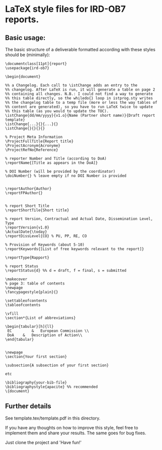LaTeX style files for IRD-OB7 reports.
===============================================

Basic usage:
------------

The basic structure of a deliverable formatted according with these
styles should be (minimally):

    \documentclass[11pt]{report}
    \usepackage{ird-ob7}  
    
    \begin{document}
    
    %% a Changelog. Each call to \istChange adds an entry to the
    %% changelog. After LaTeX is run, it will generate a table on page 2
    %% containing all changes. N.B.: I could not find a way to generate
    %% this table directly, so the whiledo{} loop in istprog.sty writes
    %% the changelog table to a temp file (more or less the way tables of
    %% content are generated), so you have to run LaTeX twice to update
    %% this table (as you would to update the TOC).
    \istChange{dd/mm/yyyy}{v1.o}{Name (Partner short name)}{Draft report template}
    \istChange{...}{}{...}{}
    \istChange{}{}{}{}

    % Project Meta Information
    \ProjectFullTitle{Report title}
    \ProjectAcronym{Acronyme}
    \ProjectRefNo{Reference}

    % reporter Number and Title (according to DoA)
    \reportName{[Title as appears in the DoA]}

    % DOI Number (will be provided by the coordinator)
    \doiNumber{} % leave empty if no DOI Number is provided


    \reportAuthor{Author}
    \reportFPAuthor{}


    % report Short Title
    \reportShortTile{Short title}

    % report Version, Contractual and Actual Date, Dissemination Level, Type
    \reportVersion{v1.0}
    \ActualDate{\today}
    \reportDissLevel{CO} % PU, PP, RE, CO

    % Provision of Keywords (about 5-10)
    \reportKeywords{[List of free keywords relevant to the report]}

    \reportType{Rapport}

    % report Status
    \reportStatus{d} %% d = draft, f = final, s = submitted
    
    \makecover
    % page 3: table of contents
    \newpage
    \fancypagestyle{plain}{}
    
    \settableofcontents
    \tableofcontents
    
    \vfill
    \section*{List of abbreviations}
    
    \begin{tabular}[h]{ll}
     EC	        &	European Commission \\
     DoA	&	Description of Action\\
    \end{tabular}
    
    
    \newpage
    \section{Your first section}
    
    \subsection{A subsection of your first section}
    
    etc
    
    \bibliography{your-bib-file}
    \bibliographystyle{apacite} %% recommended 
    \{document}

Further details
---------------

See template.tex/template.pdf in this directory.

If you have any thoughts on how to improve this style, feel free to
implement them and share your results. The same goes for bug fixes.

Just clone the project and 'Have fun!'
